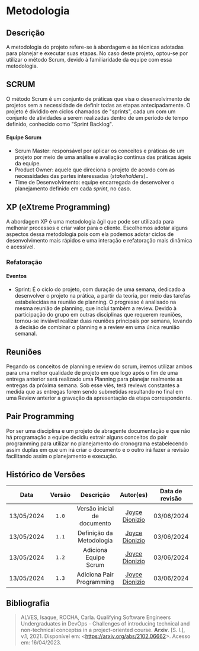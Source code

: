 # Metodologia

## Descrição 
A metodologia do projeto refere-se à abordagem e às técnicas adotadas para planejar e executar suas etapas. No caso deste projeto, optou-se por utilizar o método Scrum, devido à familiaridade da equipe com essa metodologia.

## SCRUM
O método Scrum é um conjunto de práticas que visa o desenvolvimento de projetos sem a necessidade de definir todas as etapas antecipadamente. O projeto é dividido em ciclos chamados de "sprints", cada um com um conjunto de atividades a serem realizadas dentro de um período de tempo definido, conhecido como "Sprint Backlog".

#### Equipe Scrum

* Scrum Master: responsável por aplicar os conceitos e práticas de um projeto por meio de uma análise e avaliação contínua das práticas ágeis da equipe.
* Product Owner: aquele que direciona o projeto de acordo com as necessidades das partes interessadas (*stakeholders*)..
* Time de Desenvolvimento: equipe encarregada de desenvolver o planejamento definido em cada *sprint*, no caso.

## XP (eXtreme Programming)
A abordagem XP é uma metodologia ágil que pode ser utilizada para melhorar processos e criar valor para o cliente. Escolhemos adotar alguns aspectos dessa metodologia pois com ela podemos adotar ciclos de desenvolvimento mais rápidos e uma interação e refatoração mais dinâmica e acessível.

### Refatoração


#### Eventos
* Sprint: É o ciclo do projeto, com duração de uma semana, dedicado a desenvolver o projeto na prática, a partir da teoria, por meio das tarefas estabelecidas na reunião de planning. O progresso é analisado na mesma reunião de planning, que inclui também a review. Devido à participação do grupo em outras disciplinas que requerem reuniões, tornou-se inviável realizar duas reuniões principais por semana, levando à decisão de combinar o planning e a review em uma única reunião semanal.

## Reuniões

Pegando os conceitos de planning e review do scrum, iremos utilizar ambos para uma melhor qualidade de projeto em que logo após o fim de uma entrega anterior será realizado uma Planning para planejar realmente as entregas da próxima semana.
Sob esse viés, terá reviews constantes a medida que as entregas forem sendo submetidas resultando no final em uma Review anterior a gravação da apresentação da etapa correspondente.


## Pair Programming
Por ser uma disciplina e um projeto de abragente documentação e que não há programação a equipe decidiu extrair alguns conceitos do pair programming para utilizar no planejamento do cronograma estabelecendo assim duplas em que um irá criar o documento e o outro irá fazer a revisão facilitando assim o planejamento e execução.




## Histórico de Versões
|    Data    | Versão |          Descrição          |                   Autor(es)                   | Data de revisão |                 Revisor(es)                 |
| :--------: | :----: | :-------------------------: | :-------------------------------------------: | :-------------: | :-----------------------------------------: |
| 13/05/2024 | `1.0`  | Versão inicial de documento | [Joyce Dionizio](https://github.com/joycejdm) |   03/06/2024    | [Pedro Lucas](https://github.com/lucasdray) |
| 13/05/2024 | `1.1`  |  Definição da Metodologia   | [Joyce Dionizio](https://github.com/joycejdm) |   03/06/2024    | [Pedro Lucas](https://github.com/lucasdray) |
| 13/05/2024 | `1.2`  |    Adiciona Equipe Scrum    | [Joyce Dionizio](https://github.com/joycejdm) |   03/06/2024    | [Pedro Lucas](https://github.com/lucasdray) |
| 13/05/2024 | `1.3`  |  Adiciona Pair Programming  | [Joyce Dionizio](https://github.com/joycejdm) |   03/06/2024    | [Pedro Lucas](https://github.com/lucasdray) |

## Bibliografia
>ALVES, Isaque, ROCHA, Carla. Qualifying Software Engineers Undergraduates in DevOps - Challenges of introducing technical and non-technical conceptss in a project-oriented course. **Arxiv**. [S. l.], v.1, 2021. Disponível em: <<https://arxiv.org/abs/2102.06662>>. Acesso em: 16/04/2023.